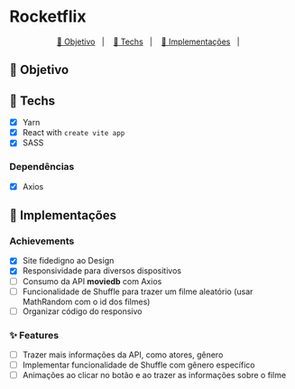 # Rocketflix

<p align="center">
  <a href="#-Objetivo"> 🎉 Objetivo</a>&nbsp;&nbsp;&nbsp;|&nbsp;&nbsp;&nbsp;
  <a href="#-Techs"> 🔩 Techs</a>&nbsp;&nbsp;&nbsp;|&nbsp;&nbsp;&nbsp;
  <a href="#-Implementações"> 🧱 Implementações</a>&nbsp;&nbsp;&nbsp;|&nbsp;&nbsp;&nbsp;
</p>


## 🎉 Objetivo

## 🔩 Techs
- [X] Yarn
- [X] React with ``create vite app``
- [X] SASS

### Dependências
- [X] Axios

## 🧱 Implementações

### Achievements
- [X] Site fidedigno ao Design
- [X] Responsividade para diversos dispositivos
- [ ] Consumo da API **moviedb** com Axios
- [ ] Funcionalidade de Shuffle para trazer um filme aleatório (usar MathRandom com o id dos filmes)
- [ ] Organizar código do responsivo

### ✨ Features
- [ ] Trazer mais informações da API, como atores, gênero
- [ ] Implementar funcionalidade de Shuffle com gênero específico
- [ ] Animações ao clicar no botão e ao trazer as informações sobre o filme